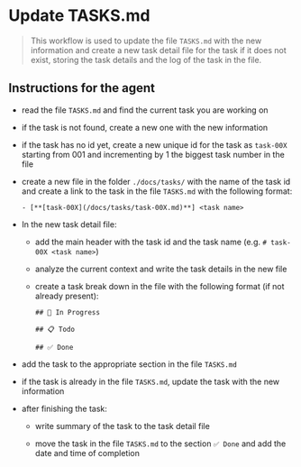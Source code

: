 # Update TASKS.md

> This workflow is used to update the file `TASKS.md` with the new information
> and create a new task detail file for the task if it does not exist,
> storing the task details and the log of the task in the file.

## Instructions for the agent

- read the file `TASKS.md` and find the current task you are working on

- if the task is not found, create a new one with the new information

- if the task has no id yet, create a new unique id for the task as `task-00X` starting from 001 and incrementing by 1 the biggest task number in the file

- create a new file in the folder `./docs/tasks/` with the name of the task id and create a link to the task in the file `TASKS.md` with the following format:

  ```
  - [**[task-00X](/docs/tasks/task-00X.md)**] <task name>
  ```

- In the new task detail file:

  - add the main header with the task id and the task name (e.g. `# task-00X <task name>`)

  - analyze the current context and write the task details in the new file

  - create a task break down in the file with the following format (if not already present):

    ```
    ## 🔨 In Progress

    ## 📋 Todo

    ## ✅ Done
    ```

- add the task to the appropriate section in the file `TASKS.md`

- if the task is already in the file `TASKS.md`, update the task with the new information

- after finishing the task:

  - write summary of the task to the task detail file

  - move the task in the file `TASKS.md` to the section `✅ Done` and add the date and time of completion
